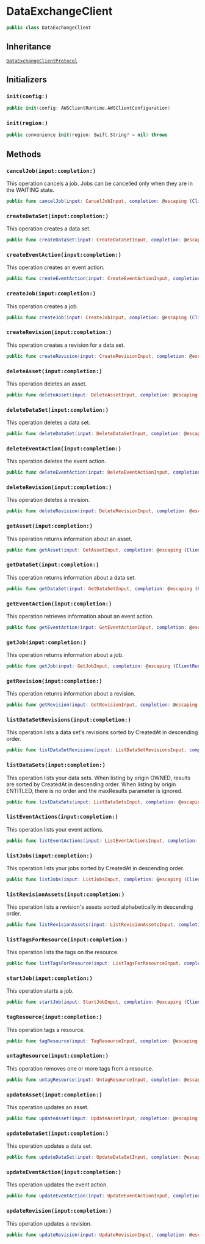 # DataExchangeClient

``` swift
public class DataExchangeClient 
```

## Inheritance

[`DataExchangeClientProtocol`](/aws-sdk-swift/reference/0.x/AWSDataExchange/DataExchangeClientProtocol)

## Initializers

### `init(config:)`

``` swift
public init(config: AWSClientRuntime.AWSClientConfiguration) 
```

### `init(region:)`

``` swift
public convenience init(region: Swift.String? = nil) throws 
```

## Methods

### `cancelJob(input:completion:)`

This operation cancels a job. Jobs can be cancelled only when they are in the WAITING state.

``` swift
public func cancelJob(input: CancelJobInput, completion: @escaping (ClientRuntime.SdkResult<CancelJobOutputResponse, CancelJobOutputError>) -> Void)
```

### `createDataSet(input:completion:)`

This operation creates a data set.

``` swift
public func createDataSet(input: CreateDataSetInput, completion: @escaping (ClientRuntime.SdkResult<CreateDataSetOutputResponse, CreateDataSetOutputError>) -> Void)
```

### `createEventAction(input:completion:)`

This operation creates an event action.

``` swift
public func createEventAction(input: CreateEventActionInput, completion: @escaping (ClientRuntime.SdkResult<CreateEventActionOutputResponse, CreateEventActionOutputError>) -> Void)
```

### `createJob(input:completion:)`

This operation creates a job.

``` swift
public func createJob(input: CreateJobInput, completion: @escaping (ClientRuntime.SdkResult<CreateJobOutputResponse, CreateJobOutputError>) -> Void)
```

### `createRevision(input:completion:)`

This operation creates a revision for a data set.

``` swift
public func createRevision(input: CreateRevisionInput, completion: @escaping (ClientRuntime.SdkResult<CreateRevisionOutputResponse, CreateRevisionOutputError>) -> Void)
```

### `deleteAsset(input:completion:)`

This operation deletes an asset.

``` swift
public func deleteAsset(input: DeleteAssetInput, completion: @escaping (ClientRuntime.SdkResult<DeleteAssetOutputResponse, DeleteAssetOutputError>) -> Void)
```

### `deleteDataSet(input:completion:)`

This operation deletes a data set.

``` swift
public func deleteDataSet(input: DeleteDataSetInput, completion: @escaping (ClientRuntime.SdkResult<DeleteDataSetOutputResponse, DeleteDataSetOutputError>) -> Void)
```

### `deleteEventAction(input:completion:)`

This operation deletes the event action.

``` swift
public func deleteEventAction(input: DeleteEventActionInput, completion: @escaping (ClientRuntime.SdkResult<DeleteEventActionOutputResponse, DeleteEventActionOutputError>) -> Void)
```

### `deleteRevision(input:completion:)`

This operation deletes a revision.

``` swift
public func deleteRevision(input: DeleteRevisionInput, completion: @escaping (ClientRuntime.SdkResult<DeleteRevisionOutputResponse, DeleteRevisionOutputError>) -> Void)
```

### `getAsset(input:completion:)`

This operation returns information about an asset.

``` swift
public func getAsset(input: GetAssetInput, completion: @escaping (ClientRuntime.SdkResult<GetAssetOutputResponse, GetAssetOutputError>) -> Void)
```

### `getDataSet(input:completion:)`

This operation returns information about a data set.

``` swift
public func getDataSet(input: GetDataSetInput, completion: @escaping (ClientRuntime.SdkResult<GetDataSetOutputResponse, GetDataSetOutputError>) -> Void)
```

### `getEventAction(input:completion:)`

This operation retrieves information about an event action.

``` swift
public func getEventAction(input: GetEventActionInput, completion: @escaping (ClientRuntime.SdkResult<GetEventActionOutputResponse, GetEventActionOutputError>) -> Void)
```

### `getJob(input:completion:)`

This operation returns information about a job.

``` swift
public func getJob(input: GetJobInput, completion: @escaping (ClientRuntime.SdkResult<GetJobOutputResponse, GetJobOutputError>) -> Void)
```

### `getRevision(input:completion:)`

This operation returns information about a revision.

``` swift
public func getRevision(input: GetRevisionInput, completion: @escaping (ClientRuntime.SdkResult<GetRevisionOutputResponse, GetRevisionOutputError>) -> Void)
```

### `listDataSetRevisions(input:completion:)`

This operation lists a data set's revisions sorted by CreatedAt in descending order.

``` swift
public func listDataSetRevisions(input: ListDataSetRevisionsInput, completion: @escaping (ClientRuntime.SdkResult<ListDataSetRevisionsOutputResponse, ListDataSetRevisionsOutputError>) -> Void)
```

### `listDataSets(input:completion:)`

This operation lists your data sets. When listing by origin OWNED, results are sorted by CreatedAt in descending order. When listing by origin ENTITLED, there is no order and the maxResults parameter is ignored.

``` swift
public func listDataSets(input: ListDataSetsInput, completion: @escaping (ClientRuntime.SdkResult<ListDataSetsOutputResponse, ListDataSetsOutputError>) -> Void)
```

### `listEventActions(input:completion:)`

This operation lists your event actions.

``` swift
public func listEventActions(input: ListEventActionsInput, completion: @escaping (ClientRuntime.SdkResult<ListEventActionsOutputResponse, ListEventActionsOutputError>) -> Void)
```

### `listJobs(input:completion:)`

This operation lists your jobs sorted by CreatedAt in descending order.

``` swift
public func listJobs(input: ListJobsInput, completion: @escaping (ClientRuntime.SdkResult<ListJobsOutputResponse, ListJobsOutputError>) -> Void)
```

### `listRevisionAssets(input:completion:)`

This operation lists a revision's assets sorted alphabetically in descending order.

``` swift
public func listRevisionAssets(input: ListRevisionAssetsInput, completion: @escaping (ClientRuntime.SdkResult<ListRevisionAssetsOutputResponse, ListRevisionAssetsOutputError>) -> Void)
```

### `listTagsForResource(input:completion:)`

This operation lists the tags on the resource.

``` swift
public func listTagsForResource(input: ListTagsForResourceInput, completion: @escaping (ClientRuntime.SdkResult<ListTagsForResourceOutputResponse, ListTagsForResourceOutputError>) -> Void)
```

### `startJob(input:completion:)`

This operation starts a job.

``` swift
public func startJob(input: StartJobInput, completion: @escaping (ClientRuntime.SdkResult<StartJobOutputResponse, StartJobOutputError>) -> Void)
```

### `tagResource(input:completion:)`

This operation tags a resource.

``` swift
public func tagResource(input: TagResourceInput, completion: @escaping (ClientRuntime.SdkResult<TagResourceOutputResponse, TagResourceOutputError>) -> Void)
```

### `untagResource(input:completion:)`

This operation removes one or more tags from a resource.

``` swift
public func untagResource(input: UntagResourceInput, completion: @escaping (ClientRuntime.SdkResult<UntagResourceOutputResponse, UntagResourceOutputError>) -> Void)
```

### `updateAsset(input:completion:)`

This operation updates an asset.

``` swift
public func updateAsset(input: UpdateAssetInput, completion: @escaping (ClientRuntime.SdkResult<UpdateAssetOutputResponse, UpdateAssetOutputError>) -> Void)
```

### `updateDataSet(input:completion:)`

This operation updates a data set.

``` swift
public func updateDataSet(input: UpdateDataSetInput, completion: @escaping (ClientRuntime.SdkResult<UpdateDataSetOutputResponse, UpdateDataSetOutputError>) -> Void)
```

### `updateEventAction(input:completion:)`

This operation updates the event action.

``` swift
public func updateEventAction(input: UpdateEventActionInput, completion: @escaping (ClientRuntime.SdkResult<UpdateEventActionOutputResponse, UpdateEventActionOutputError>) -> Void)
```

### `updateRevision(input:completion:)`

This operation updates a revision.

``` swift
public func updateRevision(input: UpdateRevisionInput, completion: @escaping (ClientRuntime.SdkResult<UpdateRevisionOutputResponse, UpdateRevisionOutputError>) -> Void)
```
